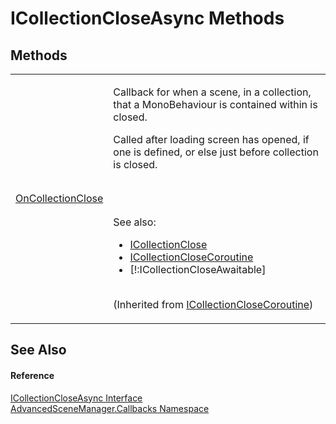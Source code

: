 # ICollectionCloseAsync Methods




## Methods
<table>
<tr>
<td><a href="M_AdvancedSceneManager_Callbacks_ICollectionCloseCoroutine_OnCollectionClose">OnCollectionClose</a></td>
<td><p>Callback for when a scene, in a collection, that a MonoBehaviour is contained within is closed.</p><p>

Called after loading screen has opened, if one is defined, or else just before collection is closed.</p><br /><br />

 See also: <ul><li><a href="T_AdvancedSceneManager_Callbacks_ICollectionClose">ICollectionClose</a></li><li><a href="T_AdvancedSceneManager_Callbacks_ICollectionCloseCoroutine">ICollectionCloseCoroutine</a></li><li>[!:ICollectionCloseAwaitable]</li></ul>

<br />(Inherited from <a href="T_AdvancedSceneManager_Callbacks_ICollectionCloseCoroutine">ICollectionCloseCoroutine</a>)</td></tr>
</table>

## See Also


#### Reference
<a href="T_AdvancedSceneManager_Callbacks_ICollectionCloseAsync">ICollectionCloseAsync Interface</a>  
<a href="N_AdvancedSceneManager_Callbacks">AdvancedSceneManager.Callbacks Namespace</a>  
